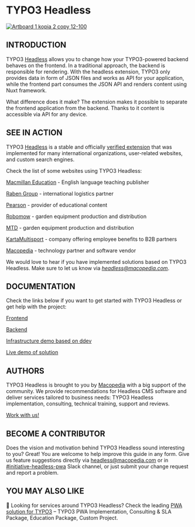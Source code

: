 # TYPO3 Headless

[![Artboard 1 kopia 2 copy 12-100](https://user-images.githubusercontent.com/110533329/195363160-da91523b-71ed-4356-a521-c46a369d1b7f.jpg)](https://macopedia.com/products/typo3-headless-and-pwa?utm_source=GitHub)

## INTRODUCTION

TYPO3 [Headless](https://github.com/TYPO3-Headless/headless) allows you to change how your TYPO3-powered backend behaves on the frontend. In a traditional approach, the backend is responsible for rendering. With the headless extension, TYPO3 only provides data in form of JSON files and works as API for your application, while the frontend part consumes the JSON API and renders content using Nuxt framework.

What difference does it make?
The extension makes it possible to separate the frontend application from the backend. Thanks to it content is accessible via API for any device.

## SEE IN ACTION

TYPO3 [Headless](https://github.com/TYPO3-Headless/headless) is a stable and officially [verified extension](https://typo3.com/typo3-cms/verified-extensions-integrations-for-typo3/extensions/headless-extension-for-typo3) that was implemented for many international organizations, user-related websites, and custom search engines.

Check the list of some websites using TYPO3 Headless:

[Macmillan Education](https://www.macmillanenglish.com/) -
English language teaching publisher

[Raben Group](https://www.raben-group.com/) -
international logistics partner

[Pearson](https://www.pearson.pl/) -
provider of educational content

[Robomow](https://robomow.com/) -
garden equipment production and distribution

[MTD](https://mtd-en.com/) -
garden equipment production and distribution

[KartaMultisport](https://www.kartamultisport.pl/en/) -
company offering employee benefits to B2B partners

[Macopedia](https://macopedia.com/) -
technology partner and software vendor

We would love to hear if you have implemented solutions based on TYPO3 Headless. Make sure to let us know via *headless@macopedia.com*.

## DOCUMENTATION

Check the links below if you want to get started with TYPO3 Headless or get help with the project:

[Frontend](https://typo3-headless.github.io/nuxt-typo3/)

[Backend](https://docs.typo3.org/p/friendsoftypo3/headless/main/en-us/Index.html)

[Infrastructure demo based on ddev](https://github.com/TYPO3-Headless/pwa-demo)

[Live demo of solution](https://demo.t3pwa.com/)

## AUTHORS

TYPO3 Headless is brought to you by [Macopedia](https://macopedia.com/?utm_source=GitHub) with a big support of the community. We provide recommendations for Headless CMS software and deliver services tailored to business needs: TYPO3 Headless implementation, consulting, technical training, support and reviews. 

[Work with us!](https://macopedia.com/products/typo3-headless-and-pwa?utm_source=GitHub)

## BECOME A CONTRIBUTOR

Does the vision and motivation behind TYPO3 Headless sound interesting to you? Great! You are welcome to help improve this guide in any form. Give us feature suggestions directly via headless@macopedia.com or in [#initiative-headless-pwa](https://typo3.slack.com/archives/CDJK80WV6) Slack channel, or just submit your change request and report a problem.

## YOU MAY ALSO LIKE
:pushpin: Looking for services around TYPO3 Headless? Check the leading [PWA solution for TYPO3](https://t3pwa.com/?utm_source=GitHub) – TYPO3 PWA Implementation, Consulting & SLA Package, Education Package, Custom Project.
